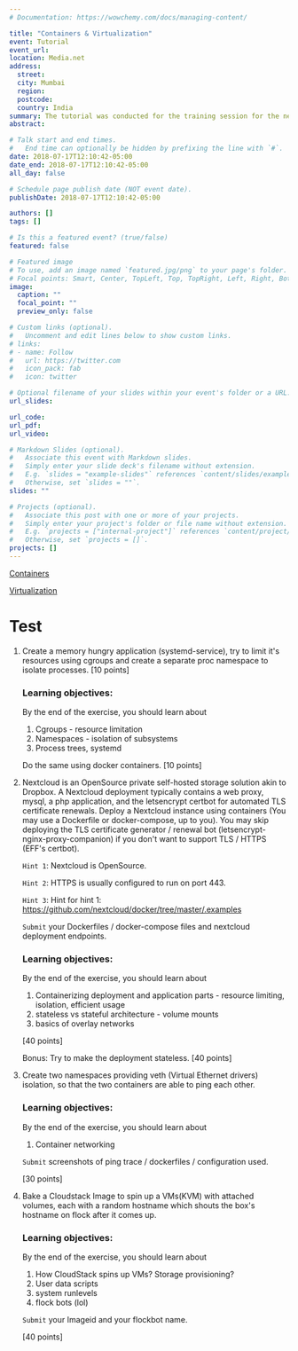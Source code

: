 ```yaml
---
# Documentation: https://wowchemy.com/docs/managing-content/

title: "Containers & Virtualization"
event: Tutorial
event_url:
location: Media.net
address:
  street:
  city: Mumbai
  region:
  postcode:
  country: India
summary: The tutorial was conducted for the training session for the new DevOps hires at media.net.
abstract:

# Talk start and end times.
#   End time can optionally be hidden by prefixing the line with `#`.
date: 2018-07-17T12:10:42-05:00
date_end: 2018-07-17T12:10:42-05:00
all_day: false

# Schedule page publish date (NOT event date).
publishDate: 2018-07-17T12:10:42-05:00

authors: []
tags: []

# Is this a featured event? (true/false)
featured: false

# Featured image
# To use, add an image named `featured.jpg/png` to your page's folder. 
# Focal points: Smart, Center, TopLeft, Top, TopRight, Left, Right, BottomLeft, Bottom, BottomRight.
image:
  caption: ""
  focal_point: ""
  preview_only: false

# Custom links (optional).
#   Uncomment and edit lines below to show custom links.
# links:
# - name: Follow
#   url: https://twitter.com
#   icon_pack: fab
#   icon: twitter

# Optional filename of your slides within your event's folder or a URL.
url_slides:

url_code:
url_pdf:
url_video:

# Markdown Slides (optional).
#   Associate this event with Markdown slides.
#   Simply enter your slide deck's filename without extension.
#   E.g. `slides = "example-slides"` references `content/slides/example-slides.md`.
#   Otherwise, set `slides = ""`.
slides: ""

# Projects (optional).
#   Associate this post with one or more of your projects.
#   Simply enter your project's folder or file name without extension.
#   E.g. `projects = ["internal-project"]` references `content/project/deep-learning/index.md`.
#   Otherwise, set `projects = []`.
projects: []
---
```


[Containers](/uploads/Containers.pdf)

[Virtualization](/uploads/Virtualization.pdf)


Test
====

1. Create a memory hungry application (systemd-service), try to limit it's resources using cgroups and create a separate proc namespace to isolate processes. [10 points]

    ### Learning objectives:
    By the end of the exercise, you should learn about
    1. Cgroups - resource limitation
    2. Namespaces - isolation of subsystems
    3. Process trees, systemd
    
    Do the same using docker containers. [10 points]
    
2. Nextcloud is an OpenSource private self-hosted storage solution akin to Dropbox. A Nextcloud deployment typically contains a web proxy, mysql, a php application, and the letsencrypt certbot for automated TLS certificate renewals. Deploy a Nextcloud instance using containers (You may use a Dockerfile or docker-compose, up to you). You may skip deploying the TLS certificate generator / renewal bot  (letsencrypt-nginx-proxy-companion) if you don't want to support TLS / HTTPS (EFF's certbot).

    `Hint 1`: Nextcloud is OpenSource.

    `Hint 2`: HTTPS is usually configured to run on port 443.
    
    `Hint 3`: Hint for hint 1: https://github.com/nextcloud/docker/tree/master/.examples

    `Submit` your Dockerfiles / docker-compose files and nextcloud deployment endpoints.

    ### Learning objectives:

    By the end of the exercise, you should learn about
    1. Containerizing deployment and application parts - resource limiting, isolation, efficient usage
    2. stateless vs stateful architecture - volume mounts
    2. basics of overlay networks

    [40 points]

    Bonus: Try to make the deployment stateless. [40 points]

3.  Create two namespaces providing veth (Virtual Ethernet drivers) isolation, so that the two containers are able to ping each other.

    ### Learning objectives:

    By the end of the exercise, you should learn about
    1. Container networking
    
    `Submit` screenshots of ping trace / dockerfiles / configuration used.
    
    [30 points]
    
4. Bake a Cloudstack Image to spin up a VMs(KVM) with attached volumes, each with a random hostname which shouts the box's hostname on flock after it comes up.

    ### Learning objectives:
    By the end of the exercise, you should learn about
    1. How CloudStack spins up VMs? Storage provisioning?
    2. User data scripts
    3. system runlevels
    4. flock bots (lol)
    
    `Submit` your Imageid and your flockbot name.
     
    [40 points]
